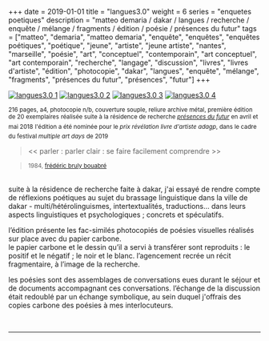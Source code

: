 +++
date = 2019-01-01
title = "langues3.0"
weight = 6
series = "enquetes poetiques"
description = "matteo demaria / dakar / langues / recherche / enquête / mélange / fragments / édition / poésie / présences du futur"
tags = ["matteo", "demaria", "matteo demaria", "enquête", "enquêtes", "enquêtes poétiques", "poétique", "jeune", "artiste", "jeune artiste", "nantes", "marseille", "poésie", "art", "conceptuel", "contemporain", "art conceptuel", "art contemporain", "recherche", "langage", "discussion", "livres", "livres d'artiste", "édition", "photocopie", "dakar", "langues", "enquête", "mélange", "fragments", "présences du futur", "présences", "futur"]
+++

[![langues3.0 1](/images/langues3_0/langues3_0_1.gif)](/pdfs/langues3_0/langues3_0.pdf)
[![langues3.0 2](/images/langues3_0/langues3_0_2.gif)](/pdfs/langues3_0/langues3_0.pdf)
[![langues3.0 3](/images/langues3_0/langues3_0_3.gif)](/pdfs/langues3_0/langues3_0.pdf)
[![langues3.0 4](/images/langues3_0/langues3_0_4.gif)](/pdfs/langues3_0/langues3_0.pdf)

<sup>216 pages, a4, photocopie n/b, couverture souple, reliure archive métal, première édition de 20 exemplaires</sup>
<sup>réalisée suite à la résidence de recherche [_présences du futur_](https://beauxartsnantes.fr/campus-international-dakarrufisque) en avril et mai 2018</sup>
<sup>l'édition a été nominée pour le _prix révélation livre d'artiste adagp_, dans le cadre du festival _multiple art days_ de 2019</sup>

><< parler : parler clair : se faire facilement comprendre >>

><sup>1984, [frédéric bruly bouabré](http://onestarpress.com/files/2018-02/bouabre-int-.pdf)</sup>

<br/>
suite à la résidence de recherche faite à dakar, j'ai essayé de rendre compte de réflexions poétiques au sujet du brassage linguistique dans la ville de dakar - multi/hétérolinguismes, intertextualités, traductions… dans leurs aspects linguistiques et psychologiques ; concrets et spéculatifs.  

l’édition présente les fac-similés photocopiés de poésies visuelles réalisés sur place avec du papier carbone.  
le papier carbone et le dessin qu’il a servi à transférer sont reproduits : le positif et le négatif ; le noir et le blanc. l’agencement recrée un récit fragmentaire, à l’image de la recherche.  

les poésies sont des assemblages de conversations eues durant le séjour et de documents accompagnant ces conversations. l’échange de la discussion était redoublé par un échange symbolique, au sein duquel j'offrais des copies carbone des poésies  à mes interlocuteurs.  

<br/>
<hr>
